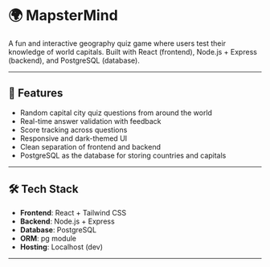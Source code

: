 # 🌍 MapsterMind

A fun and interactive geography quiz game where users test their knowledge of world capitals. Built with React (frontend), Node.js + Express (backend), and PostgreSQL (database).

---

## 🚀 Features

- Random capital city quiz questions from around the world
- Real-time answer validation with feedback
- Score tracking across questions
- Responsive and dark-themed UI
- Clean separation of frontend and backend
- PostgreSQL as the database for storing countries and capitals

---

## 🛠️ Tech Stack

- **Frontend**: React + Tailwind CSS
- **Backend**: Node.js + Express
- **Database**: PostgreSQL
- **ORM**: pg module
- **Hosting**: Localhost (dev)

---

